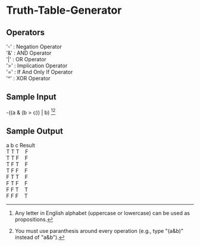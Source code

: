 # Truth-Table-Generator
## Operators
'-' : Negation Operator\
'&' : AND Operator\
'|' : OR Operator\
'>' : Implication Operator\
'=' : If And Only If Operator\
'^' : XOR Operator

## Sample Input
-((a & (b > c)) | b)
[^1][^2]

## Sample Output
a b c Result  \
T T T &nbsp;&nbsp; F \
T T F &nbsp;&nbsp; F \
T F T &nbsp;&nbsp; F \
T F F &nbsp;&nbsp; F \
F T T &nbsp;&nbsp; F \
F T F &nbsp;&nbsp; F \
F F T &nbsp;&nbsp; T \
F F F &nbsp;&nbsp; T 

[^1]: Any letter in English alphabet (uppercase or lowercase) can be used as propositions.
[^2]: You must use paranthesis around every operation (e.g., type "(a&b)" instead of "a&b").
